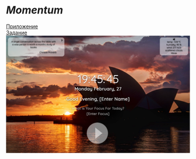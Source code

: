 # *Momentum*

[Приложение](https://addamsv.github.io/rsschooll/momentum/)<br>
[Задание](https://github.com/rolling-scopes-school/tasks/blob/master/tasks/momentum/momentum.md)<br>
[![img](./README_FILES/mmntm.png)](https://addamsv.github.io/rsschooll/momentum/)

